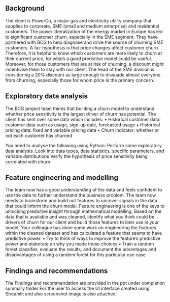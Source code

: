 ## Background
The client is PowerCo, a major gas and electricity utility company that supplies to corporate, SME (small and medium enterprise) and residential customers. The power liberalization of the energy market in Europe has led to significant customer churn, especially in the SME segment. They have partnered with BCG to help diagnose and drive the source of churning SME customers.
A fair hypothesis is that price changes affect customer churn. Therefore, it is helpful to know which customers are more likely to churn at their current price, for which a good predictive model could be useful.
Moreover, for those customers that are at risk of churning, a discount might incentivise them to stay with our client. The head of the SME division is considering a 20% discount as large enough to dissuade almost everyone from churning, especially those for whom price is the primary concern.

## Exploratory data analysis
The BCG project team thinks that building a churn model to understand whether price sensitivity is the largest driver of churn has potential. 
The client has sent over some data which includes:
•	Historical customer data: customer data such as usage, sign-up date, forecasted usage
•	Historical pricing data: fixed and variable pricing data
•	Churn indicator: whether or not each customer has churned 

You need to analyse the following using Python:
Perform some exploratory data analysis.
 Look into data types, data statistics, specific parameters, and variable distributions
Verify the hypothesis of price sensitivity being correlated with churn

## Feature engineering and modelling
The team now has a good understanding of the data and feels confident to use the data to further understand the business problem. The team now needs to brainstorm and build out features to uncover signals in the data that could inform the churn model.
Feature engineering is one of the keys to unlocking predictive insight through mathematical modelling. Based on the data that is available and was cleaned, identify what you think could be drivers of churn for our client and build those features to later use in your model.
Your colleague has done some work on engineering the features within the cleaned dataset and has calculated a feature that seems to have predictive power.
•	Try to think of ways to improve the feature’s predictive power and elaborate on why you made those choices
•	Train a random forest classifier, evaluate the results, and document the advantages and disadvantages of using a random forest for this particular use case

## Findings and recommendations
The Findings and recommendation are provided in the ppt under completion summary folder
For the user to access the UI interface created using Streamlit and also screenshot image is also attached.


 
